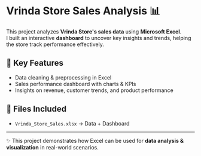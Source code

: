 # Vrinda Store Sales Analysis 📊

This project analyzes **Vrinda Store's sales data** using **Microsoft Excel**.  
I built an interactive **dashboard** to uncover key insights and trends, helping the store track performance effectively.  

## 🔑 Key Features
- Data cleaning & preprocessing in Excel  
- Sales performance dashboard with charts & KPIs  
- Insights on revenue, customer trends, and product performance  


## 📂 Files Included
- `Vrinda_Store_Sales.xlsx` → Data + Dashboard  

---

✨ This project demonstrates how Excel can be used for **data analysis & visualization** in real-world scenarios.
